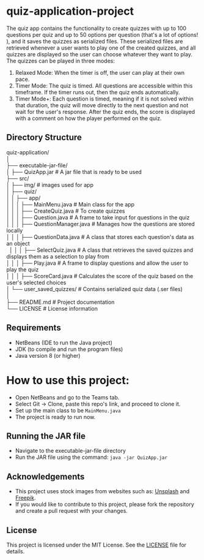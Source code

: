 # quiz-application-project

The quiz app contains the functionality to create quizzes with up to 100 questions per quiz and up to 50 options per question (that's a lot of options! ), and it saves the quizzes as serialized files. These serialized files are retrieved whenever a user wants to play one of the created quizzes, and all quizzes are displayed so the user can choose whatever they want to play. The quizzes can be played in three modes: 
1. Relaxed Mode: When the timer is off, the user can play at their own pace. 
2. Timer Mode: The quiz is timed. All questions are accessible within this timeframe. If the timer runs out, then the quiz ends automatically.
3. Timer Mode+: Each question is timed, meaning if it is not solved within that duration, the quiz will move directly to the next question and not wait for the user's response.
After the quiz ends, the score is displayed with a comment on how the player performed on the quiz.

## Directory Structure
quiz-application/ <br>
│ <br>
├── executable-jar-file/ <br>
│ ├── QuizApp.jar # A jar file that is ready to be used <br>
├── src/ <br>
│ ├── img/ # images used for app <br>
│ ├── quiz/ <br>
│ │ ├── app/ <br>
│ │ │ ├── MainMenu.java # Main class for the app <br>
│ │ │ ├── CreateQuiz.java # To create quizzes <br>
│ │ │ ├── Question.java # A frame to take input for questions in the quiz <br>
│ │ │ ├── QuestionManager.java # Manages how the questions are stored locally <br>
│ │ │ ├── QuestionData.java # A class that stores each question's data as an object <br> 
│ │ │ ├── SelectQuiz.java # A class that retrieves the saved quizzes and displays them as a selection to play from <br>
│ │ │ ├── Play.java # A frame to display questions and allow the user to play the quiz <br>
│ │ │ ├── ScoreCard.java # Calculates the score of the quiz based on the user's selected choices <br>
│ └── user_saved_quizzes/ # Contains serialized quiz data (.ser files) <br>
│ <br>
├── README.md # Project documentation <br>
└── LICENSE # License information <br>

## Requirements
* NetBeans (IDE to run the Java project)
* JDK (to compile and run the program files)
* Java version 8 (or higher)

# How to use this project:
* Open NetBeans and go to the Teams tab.
* Select Git -> Clone, paste this repo's link, and proceed to clone it.
* Set up the main class to be `MainMenu.java`
* The project is ready to run now.

## Running the JAR file
* Navigate to the executable-jar-file directory
* Run the JAR file using the command: `java -jar QuizApp.jar`


## Acknowledgements
* This project uses stock images from websites such as: [Unsplash](https://unsplash.com/) and [Freepik](https://www.freepik.com/).
* If you would like to contribute to this project, please fork the repository and create a pull request with your changes.

## License
This project is licensed under the MIT License. See the [LICENSE](https://github.com/NikhilK-84/quiz-application-project/blob/master/LICENSE) file for details.
